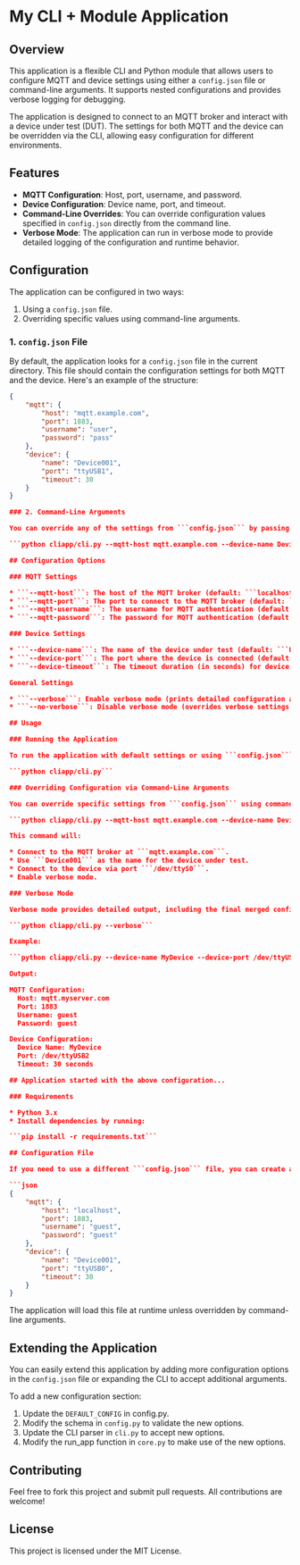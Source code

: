 # My CLI + Module Application

## Overview

This application is a flexible CLI and Python module that allows users to configure MQTT and device settings using either a `config.json` file or command-line arguments. It supports nested configurations and provides verbose logging for debugging.

The application is designed to connect to an MQTT broker and interact with a device under test (DUT). The settings for both MQTT and the device can be overridden via the CLI, allowing easy configuration for different environments.

## Features

- **MQTT Configuration**: Host, port, username, and password.
- **Device Configuration**: Device name, port, and timeout.
- **Command-Line Overrides**: You can override configuration values specified in `config.json` directly from the command line.
- **Verbose Mode**: The application can run in verbose mode to provide detailed logging of the configuration and runtime behavior.

## Configuration

The application can be configured in two ways:
1. Using a `config.json` file.
2. Overriding specific values using command-line arguments.

### 1. `config.json` File

By default, the application looks for a `config.json` file in the current directory. This file should contain the configuration settings for both MQTT and the device. Here's an example of the structure:

```json
{
    "mqtt": {
        "host": "mqtt.example.com",
        "port": 1883,
        "username": "user",
        "password": "pass"
    },
    "device": {
        "name": "Device001",
        "port": "ttyUSB1",
        "timeout": 30
    }
}

### 2. Command-Line Arguments

You can override any of the settings from ```config.json``` by passing arguments directly in the CLI. For example:

```python cliapp/cli.py --mqtt-host mqtt.example.com --device-name Device001 --device-port /dev/ttyS0 --verbose```

## Configuration Options

### MQTT Settings

* ```--mqtt-host```: The host of the MQTT broker (default: ```localhost```).
* ```--mqtt-port```: The port to connect to the MQTT broker (default: ```1883```).
* ```--mqtt-username```: The username for MQTT authentication (default: ```guest```).
* ```--mqtt-password```: The password for MQTT authentication (default: ```guest```).

### Device Settings

* ```--device-name```: The name of the device under test (default: ```UnknownDevice```).
* ```--device-port```: The port where the device is connected (default: ```ttyUSB0```).
* ```--device-timeout```: The timeout duration (in seconds) for device connections (default: ```30``` seconds).

General Settings

* ```--verbose```: Enable verbose mode (prints detailed configuration and runtime info).
* ```--no-verbose```: Disable verbose mode (overrides verbose settings from config.json or defaults).

## Usage

### Running the Application

To run the application with default settings or using ```config.json```:

```python cliapp/cli.py```

### Overriding Configuration via Command-Line Arguments

You can override specific settings from ```config.json``` using command-line options:

```python cliapp/cli.py --mqtt-host mqtt.example.com --device-name Device001 --device-port /dev/ttyS0 --verbose```

This command will:

* Connect to the MQTT broker at ```mqtt.example.com```.
* Use ```Device001``` as the name for the device under test.
* Connect to the device via port ```/dev/ttyS0```.
* Enable verbose mode.

### Verbose Mode

Verbose mode provides detailed output, including the final merged configuration and runtime behavior. To enable it:

```python cliapp/cli.py --verbose```

Example:

```python cliapp/cli.py --device-name MyDevice --device-port /dev/ttyUSB2 --mqtt-host mqtt.myserver.com```

Output:

MQTT Configuration:
  Host: mqtt.myserver.com
  Port: 1883
  Username: guest
  Password: guest

Device Configuration:
  Device Name: MyDevice
  Port: /dev/ttyUSB2
  Timeout: 30 seconds

## Application started with the above configuration...

### Requirements

* Python 3.x
* Install dependencies by running:

```pip install -r requirements.txt```

## Configuration File

If you need to use a different ```config.json``` file, you can create a ```config.json``` with the following structure:

```json
{
    "mqtt": {
        "host": "localhost",
        "port": 1883,
        "username": "guest",
        "password": "guest"
    },
    "device": {
        "name": "Device001",
        "port": "ttyUSB0",
        "timeout": 30
    }
}
```

The application will load this file at runtime unless overridden by command-line arguments.

## Extending the Application

You can easily extend this application by adding more configuration options in the ```config.json``` file or expanding the CLI to accept additional arguments.

To add a new configuration section:

1. Update the ```DEFAULT_CONFIG``` in config.py.
2. Modify the schema in ```config.py``` to validate the new options.
3. Update the CLI parser in ```cli.py``` to accept new options.
4. Modify the run_app function in ```core.py``` to make use of the new options.

## Contributing

Feel free to fork this project and submit pull requests. All contributions are welcome!

## License

This project is licensed under the MIT License.
